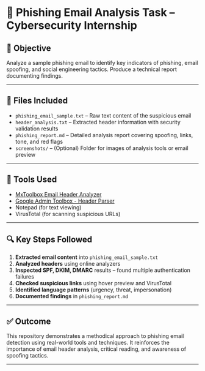 # 📧 Phishing Email Analysis Task – Cybersecurity Internship

## 📌 Objective

Analyze a sample phishing email to identify key indicators of phishing, email spoofing, and social engineering tactics. Produce a technical report documenting findings.

---

## 📂 Files Included

- `phishing_email_sample.txt` – Raw text content of the suspicious email
- `header_analysis.txt` – Extracted header information with security validation results
- `phishing_report.md` – Detailed analysis report covering spoofing, links, tone, and red flags
- `screenshots/` – (Optional) Folder for images of analysis tools or email preview

---

## 🧪 Tools Used

- [MxToolbox Email Header Analyzer](https://mxtoolbox.com/EmailHeaders.aspx)
- [Google Admin Toolbox - Header Parser](https://toolbox.googleapps.com/apps/messageheader/)
- Notepad (for text viewing)
- VirusTotal (for scanning suspicious URLs)

---

## 🔍 Key Steps Followed

1. **Extracted email content** into `phishing_email_sample.txt`
2. **Analyzed headers** using online analyzers
3. **Inspected SPF, DKIM, DMARC** results – found multiple authentication failures
4. **Checked suspicious links** using hover preview and VirusTotal
5. **Identified language patterns** (urgency, threat, impersonation)
6. **Documented findings** in `phishing_report.md`

---

## ✅ Outcome

This repository demonstrates a methodical approach to phishing email detection using real-world tools and techniques. It reinforces the importance of email header analysis, critical reading, and awareness of spoofing tactics.

---
